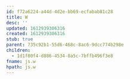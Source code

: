 ```yaml
---
id: f72a6224-a44d-4d2e-bb69-ecfabab81c28
title: W
desc: ''
updated: 1612939306316
created: 1612939306316
stub: true
parent: 735c92b1-55d6-468c-8ac6-9dcc774b298e
children:
  - 1d1f80f4-d886-4534-8a5c-7bffb496f3e8
fname: js.w
hpath: js.w
---
```



